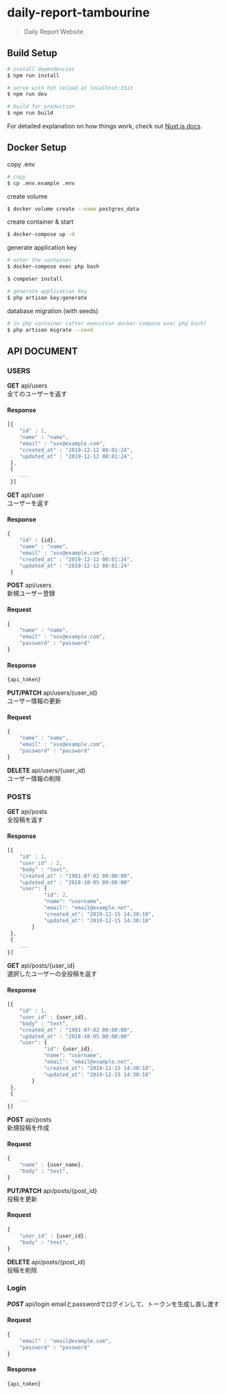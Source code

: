 # daily-report-tambourine

> Daily Report Website

## Build Setup

``` bash
# install dependencies
$ npm run install

# serve with hot reload at localhost:3313
$ npm run dev

# build for production
$ npm run build
```

For detailed explanation on how things work, check out [Nuxt.js docs](https://nuxtjs.org).

## Docker Setup

copy .env

```bash
# copy
$ cp .env.example .env
```

create volume

```bash
$ docker volume create --name postgres_data
```

create container & start

```bash
$ docker-compose up -d
```

generate application key

```bash
# enter the container
$ docker-compose exec php bash

$ composer install

# generate application key
$ php artisan key:generate
```

database migration (with seeds)

```bash
# in php container (after execution docker-compose exec php bash)
$ php artisan migrate --seed
```

## API DOCUMENT

### USERS

**GET** api/users  
全てのユーザーを返す  
#### Response
```javascript
[{
    "id" : 1,
    "name" : "name",
    "email" : "xxx@example.com",
    "created_at" : "2019-12-12 08:01:24",
    "updated_at" : "2019-12-12 08:01:24",
 },
 {
    ...
 }]
```
**GET** api/user  
ユーザーを返す  
#### Response
```javascript
{
    "id" : {id},
    "name" : "name",
    "email" : "xxx@example.com",
    "created_at" : "2019-12-12 08:01:24",
    "updated_at" : "2019-12-12 08:01:24"
 }
```

**POST** api/users  
新規ユーザー登録  
#### Request
```javascript
{
    "name" : "name",
    "email" : "xxx@example.com",
    "password" : "password"
}
```
#### Response
```javascript
{api_token}
```

**PUT/PATCH** api/users/{user_id}  
ユーザー情報の更新  
#### Request
```javascript
{
    "name" : "name",
    "email" : "xxx@example.com",
    "password" : "password"
}
```

**DELETE** api/users/{user_id}  
ユーザー情報の削除  

### POSTS

**GET** api/posts  
全投稿を返す  
#### Response
```javascript
[{
    "id" : 1,
    "user_id" : 2,
    "body" : "text",
    "created_at" : "1991-07-02 00:00:00",
    "updated_at" : "2018-10-05 00:00:00"
    "user": {
            "id": 2,
            "name": "username",
            "email": "email@example.net",
            "created_at": "2019-12-15 14:30:18",
            "updated_at": "2019-12-15 14:30:18"
        }
 },
 {
    ...
}]
```

**GET** api/posts/{user_id}  
選択したユーザーの全投稿を返す  
#### Response
```javascript
[{
    "id" : 1,
    "user_id" : {user_id},
    "body" : "text",
    "created_at" : "1991-07-02 00:00:00",
    "updated_at" : "2018-10-05 00:00:00"
    "user": {
            "id": {user_id},
            "name": "username",
            "email": "email@example.net",
            "created_at": "2019-12-15 14:30:18",
            "updated_at": "2019-12-15 14:30:18"
        }   
 },
 {
    ...
}]
```

**POST** api/posts  
新規投稿を作成  
#### Request
```javascript
{
    "name" : {user_name},
    "body" : "text",
}
```
**PUT/PATCH** api/posts/{post_id}  
投稿を更新  
#### Request
```javascript
{
    "user_id" : {user_id},
    "body" : "text",
}
```

**DELETE** api/posts/{post_id}  
投稿を削除  

### Login

***POST*** api/login
emailとpasswordでログインして、トークンを生成し直し渡す  
#### Request
```javascript
{
    "email" : "email@example.com",
    "password" : "password"
}
```
#### Response
```javascript
{api_token}
```
